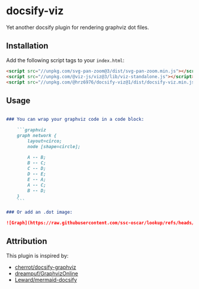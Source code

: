 # docsify-viz

Yet another docsify plugin for rendering graphviz dot files.

## Installation

Add the following script tags to your `index.html`:

```html
<script src="//unpkg.com/svg-pan-zoom@3/dist/svg-pan-zoom.min.js"></script>
<script src="//unpkg.com/@viz-js/viz@3/lib/viz-standalone.js"></script>
<script src="//unpkg.com/@hrz6976/docsify-viz@1/dist/docsify-viz.min.js"></script>
```

## Usage

```markdown

### You can wrap your graphviz code in a code block:

    ```graphviz
    graph network {
        layout=circo;
        node [shape=circle];
        
        A -- B;
        B -- C;
        C -- D;
        D -- E;
        E -- A;
        A -- C;
        B -- D;
    }
    ```

### Or add an .dot image:

![Graph](https://raw.githubusercontent.com/ssc-oscar/lookup/refs/heads/master/dep.dot)

```

## Attribution

This plugin is inspired by:

- [cherrot/docsify-graphviz](https://github.com/cherrot/docsify-graphviz)
- [dreampuf/GraphvizOnline](https://github.com/dreampuf/GraphvizOnline)
- [Leward/mermaid-docsify](https://github.com/Leward/mermaid-docsify)
